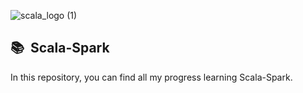 ![scala_logo (1)](https://github.com/jccarrey/Scala-Spark/assets/157764646/ab2ee71d-af88-4e66-b67e-42e2476b96a4)

##  📚 &nbsp;Scala-Spark

In this repository, you can find all my progress learning Scala-Spark.
